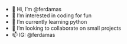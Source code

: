 - 👋  Hi, I’m @ferdamas
- 👀  I’m interested in coding for fun
- 🌱  I’m currently learning python
- 💞️  I’m looking to collaborate on small projects
- 📫  IG: @ferdamas

<!---
ferdamas/ferdamas is a ✨ special ✨ repository because its `README.md` (this file) appears on your GitHub profile.
You can click the Preview link to take a look at your changes.
--->
